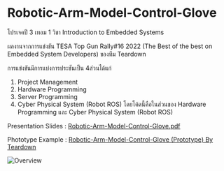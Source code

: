 # Robotic-Arm-Model-Control-Glove
โปรเจคปี 3 เทอม 1 วิชา Introduction to Embedded Systems

ผลงานจากการแข่งขัน TESA Top Gun Rally#16 2022 (The Best of the best on Embedded System Developers) ของทีม Teardown

การแข่งขันมีการแบ่งการประชันเป็น 4ส่วนได้แก่
1. Project Management
2. Hardware Programming
3. Server Programming
4. Cyber Physical System (Robot ROS)
โดยโค้ดนี้คือในส่วนของ Hardware Programming และ Cyber Physical System (Robot ROS)

Presentation Slides : [Robotic-Arm-Model-Control-Glove.pdf](https://www.canva.com/design/DAFQ90EDglY/Ayz8Fc6jhreTmJSbgoZUag/view?utm_content=DAFQ90EDglY&utm_campaign=designshare&utm_medium=link&utm_source=publishsharelink)

Phototype Example : [Robotic-Arm-Model-Control-Glove (Prototype) By Teardown](https://youtu.be/ATX789UZTtU)

![Overview](https://github.com/jameVee/Robotic-Arm-Model-Control-Glove/assets/59200533/06fdf261-047d-4d46-bffe-728a649a02cc)

